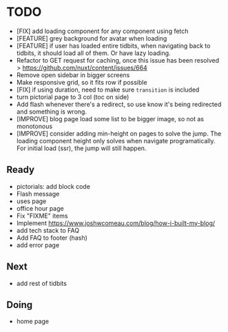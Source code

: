 # TODO

- [FIX] add loading component for any component using fetch
- [FEATURE] grey background for avatar when loading
- [FEATURE] if user has loaded entire tidbits, when navigating back
  to tidbits, it should load all of them. Or have lazy loading.
- Refactor to GET request for caching, once this issue has been resolved > https://github.com/nuxt/content/issues/664
- Remove open sidebar in bigger screens
- Make responsive grid, so it fits row if possible
- [FIX] if using duration, need to make sure `transition` is included
- turn pictorial page to 3 col (toc on side)
- Add flash whenever there's a redirect, so use know it's being redirected and something is wrong.
- [IMPROVE] blog page load some list to be bigger image, so not as monotonous
- [IMPROVE] consider adding min-height on pages to solve the jump. The loading component height only solves when navigate programatically. For initial load (ssr), the jump will still happen.

## Ready

- pictorials: add block code
- Flash message
- uses page
- office hour page
- Fix "FIXME" items
- Implement https://www.joshwcomeau.com/blog/how-i-built-my-blog/
- add tech stack to FAQ
- Add FAQ to footer (hash)
- add error page

## Next

- add rest of tidbits

## Doing

- home page
